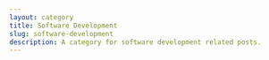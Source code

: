```yaml
---
layout: category
title: Software Development
slug: software-development
description: A category for software development related posts.
---
```

